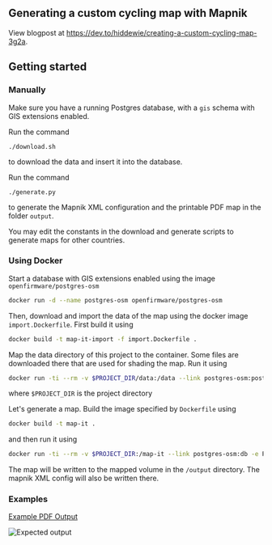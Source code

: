 
## Generating a custom cycling map with Mapnik

View blogpost at https://dev.to/hiddewie/creating-a-custom-cycling-map-3g2a.

## Getting started

### Manually

Make sure you have a running Postgres database, with a `gis` schema with GIS extensions enabled.

Run the command 
```shell script
./download.sh
```
to download the data and insert it into the database.

Run the command 
```shell script
./generate.py
```
to generate the Mapnik XML configuration and the printable PDF map in the folder `output`.

You may edit the constants in the download and generate scripts to generate maps for other countries.

### Using Docker

Start a database with GIS extensions enabled using the image `openfirmware/postgres-osm`
```bash
docker run -d --name postgres-osm openfirmware/postgres-osm
```

Then, download and import the data of the map using the docker image `import.Dockerfile`. First build it using
```bash
docker build -t map-it-import -f import.Dockerfile .
``` 

Map the data directory of this project to the container. Some files are downloaded there that are used for shading the map. Run it using
```bash
docker run -ti --rm -v $PROJECT_DIR/data:/data --link postgres-osm:postgres-osm map-it-import
```
where `$PROJECT_DIR` is the project directory

Let's generate a map. Build the image specified by `Dockerfile` using
```bash
docker build -t map-it .
```
and then run it using 
```bash
docker run -ti --rm -v $PROJECT_DIR:/map-it --link postgres-osm:db -e PG_HOST=db -e PG_USER=osm -e PG_DATABASE=gis map-it
```

The map will be written to the mapped volume in the `/output` directory. The mapnik XML config will also be written there.

### Examples

[Example PDF Output](https://github.com/hiddewie/map-it/releases/download/v1.0.0/output.pdf)

![Expected output](assets/cover.jpg)

